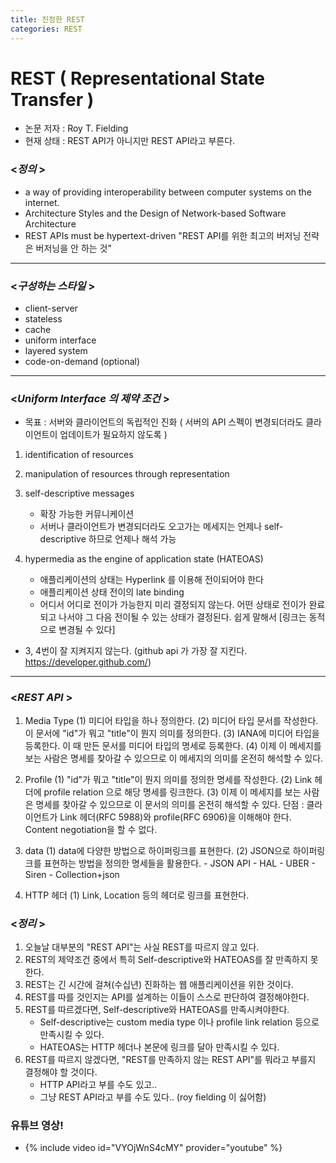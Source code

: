```yaml
---
title: 진정한 REST
categories: REST
---
```

# REST ( Representational State Transfer )
- 논문 저자 : Roy T. Fielding
- 현재 상태 : REST API가 아니지만 REST API라고 부른다.

### <*정의* >
- a way of providing interoperability between computer systems on the internet.
- Architecture Styles and the Design of Network-based Software Architecture
- REST APIs must be hypertext-driven "REST API를 위한 최고의 버저닝 전략은 버저닝을 안 하는 것"
---
### <*구성하는 스타일* >
- client-server
- stateless
- cache
- uniform interface
- layered system
- code-on-demand (optional)
---
### <*Uniform Interface 의 제약 조건* >
- 목표 : 서버와 클라이언트의 독립적인 진화 ( 서버의 API 스펙이 변경되더라도 클라이언트이 업데이트가 필요하지 않도록 )

1. identification of resources
2. manipulation of resources through representation
3. self-descriptive messages
    - 확장 가능한 커뮤니케이션
    - 서버나 클라이언트가 변경되더라도 오고가는 메세지는 언제나 self-descriptive 하므로 언제나 해석 가능
    
4. hypermedia as the engine of application state (HATEOAS)
    - 애플리케이션의 상태는 Hyperlink 를 이용해 전이되어야 한다
    - 애플리케이션 상태 전이의 late binding
    - 어디서 어디로 전이가 가능한지 미리 결정되지 않는다. 
        어떤 상태로 전이가 완료되고 나서야 그 다음 전이될 수 있는 상태가 결정된다.
        쉽게 말해서 [링크는 동적으로 변경될 수 있다]
- 3, 4번이 잘 지켜지지 않는다. (github api 가 가장 잘 지킨다. https://developer.github.com/)
---
### <*REST API* >
1. Media Type
    (1) 미디어 타입을 하나 정의한다.
    (2) 미디어 타입 문서를 작성한다. 이 문서에 "id"가 뭐고 "title"이 뭔지 의미를 정의한다.
    (3) IANA에 미디어 타입을 등록한다. 이 때 만든 문서를 미디어 타입의 명세로 등록한다.
    (4) 이제 이 메세지를 보는 사람은 명세를 찾아갈 수 있으므로 이 메세지의 의미를 온전히 해석할 수 있다.

2. Profile
    (1) "id"가 뭐고 "title"이 뭔지 의미를 정의한 명세를 작성한다.
    (2) Link 헤더에 profile relation 으로 해당 명세를 링크한다.
    (3) 이제 이 메세지를 보는 사람은 명세를 찾아갈 수 있으므로 이 문서의 의미를 온전히 해석할 수 있다.
    단점 : 클라이언트가 Link 헤더(RFC 5988)와 profile(RFC 6906)을 이해해야 한다.
        Content negotiation을 할 수 없다.
    
3. data
    (1) data에 다양한 방법으로 하이퍼링크를 표현한다.
    (2) JSON으로 하이퍼링크를 표현하는 방법을 정의한 명세들을 활용한다.
        - JSON API
        - HAL
        - UBER
        - Siren
        - Collection+json

4. HTTP 헤더
    (1) Link, Location 등의 헤더로 링크를 표현한다.

### <*정리* >
1. 오늘날 대부분의 "REST API"는 사실 REST를 따르지 않고 있다.
2. REST의 제약조건 중에서 특히 Self-descriptive와 HATEOAS를 잘 만족하지 못한다.
3. REST는 긴 시간에 걸쳐(수십년) 진화하는 웹 애플리케이션을 위한 것이다.
4. REST를 따를 것인지는 API를 설계하는 이들이 스스로 판단하여 결정해야한다.
5. REST를 따르겠다면, Self-descriptive와 HATEOAS를 만족시켜야한다.
    - Self-descriptive는 custom media type 이나 profile link relation 등으로
        만족시킬 수 있다.
    - HATEOAS는 HTTP 헤더나 본문에 링크를 달아 만족시킬 수 있다.
6. REST를 따르지 않겠다면, "REST를 만족하지 않는 REST API"를 뭐라고 부를지
    결정해야 할 것이다.
    - HTTP API라고 부를 수도 있고..
    - 그냥 REST API라고 부를 수도 있다.. (roy fielding 이 싫어함)

### 유튜브 영상!
- {% include video id="VYOjWnS4cMY" provider="youtube" %}